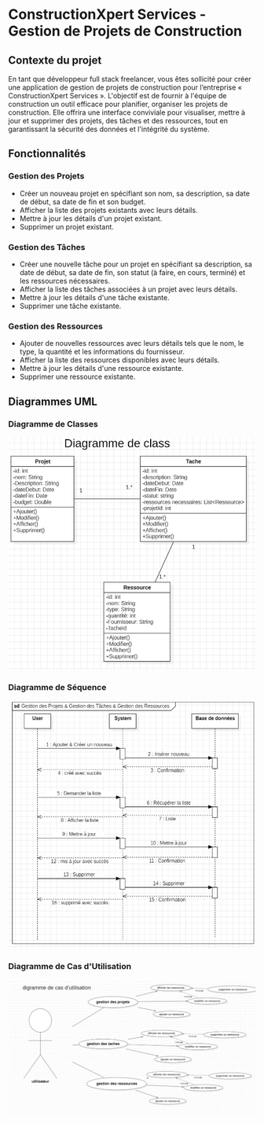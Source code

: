 # ConstructionXpert Services - Gestion de Projets de Construction

## Contexte du projet
En tant que développeur full stack freelancer, vous êtes sollicité pour créer une application de gestion de projets de construction pour l’entreprise « ConstructionXpert Services ». L'objectif est de fournir à l'équipe de construction un outil efficace pour planifier, organiser les projets de construction. Elle offrira une interface conviviale pour visualiser, mettre à jour et supprimer des projets, des tâches et des ressources, tout en garantissant la sécurité des données et l'intégrité du système.

## Fonctionnalités

### Gestion des Projets
- Créer un nouveau projet en spécifiant son nom, sa description, sa date de début, sa date de fin et son budget.
- Afficher la liste des projets existants avec leurs détails.
- Mettre à jour les détails d'un projet existant.
- Supprimer un projet existant.

### Gestion des Tâches
- Créer une nouvelle tâche pour un projet en spécifiant sa description, sa date de début, sa date de fin, son statut (à faire, en cours, terminé) et les ressources nécessaires.
- Afficher la liste des tâches associées à un projet avec leurs détails.
- Mettre à jour les détails d'une tâche existante.
- Supprimer une tâche existante.

### Gestion des Ressources
- Ajouter de nouvelles ressources avec leurs détails tels que le nom, le type, la quantité et les informations du fournisseur.
- Afficher la liste des ressources disponibles avec leurs détails.
- Mettre à jour les détails d'une ressource existante.
- Supprimer une ressource existante.

## Diagrammes UML

### Diagramme de Classes
![Diagramme de Classes](https://github.com/Ilham-Jalal/ConstructionXpert-Services/blob/main/Conception%20UML/Diagramme%20de%20class.png)

### Diagramme de Séquence
![Diagramme de Séquence](https://github.com/Ilham-Jalal/ConstructionXpert-Services/blob/main/Conception%20UML/Diagramme_de_sequence.png)

### Diagramme de Cas d'Utilisation
![Diagramme de Cas d'Utilisation](https://github.com/Ilham-Jalal/ConstructionXpert-Services/blob/main/Conception%20UML/use%20case%20diagramm.png)
